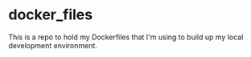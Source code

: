 # docker_files
This is a repo to hold my Dockerfiles that I'm using to build up my local development environment.